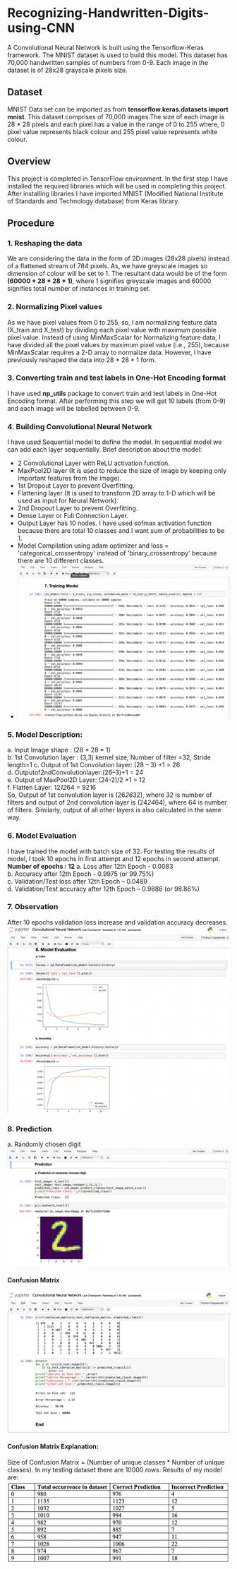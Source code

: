 # Recognizing-Handwritten-Digits-using-CNN
A Convolutional Neural Network is built using the Tensorflow-Keras framework. The MNIST dataset is used to build this model. This dataset has 70,000 handwritten samples of numbers from 0-9. Each image in the dataset is of 28x28 grayscale pixels size.

## Dataset
MNIST Data set can be imported as from **tensorflow.keras.datasets import mnist**. This dataset comprises of 70,000 images.The size of each image is 28 * 28 pixels and each pixel has a value in the range of 0 to 255 where, 0 pixel value represents black colour and 255 pixel value represents white colour.

## Overview
This project is completed in TensorFlow environment. In the first step I have installed the required libraries which will be used in completing this project.
After installing libraries I have imported MNIST (Modified National Institute of Standards and Technology database) from Keras library.

## Procedure

### 1. Reshaping the data

We are considering the data in the form of 2D images (28x28 pixels) instead of a flattened stream of 784 pixels. As, we have greyscale images so dimension of colour
will be set to 1. The resultant data would be of the form **(60000 * 28 * 28 * 1)**, where 1 signifies greyscale images and 60000 signifies total number of instances in training set. 


### 2. Normalizing Pixel values
As we have pixel values from 0 to 255, so, I am normalizing feature data (X_train and X_test) by dividing each pixel value with maximum possible pixel value.
Instead of using MinMaxScalar for Normalizing feature data, I have divided all the pixel values by maximum pixel value (i.e., 255), because MinMaxScalar requires a 2-D array to normalize data. However, I have previously reshaped the data into 28 * 28 * 1 form.

### 3. Converting train and test labels in One-Hot Encoding format
I have used **np_utils** package to convert train and test labels in One-Hot Encoding format. After performing this step we will get 10 labels (from 0-9) and each image will be labelled between 0-9.

### 4. Building Convolutional Neural Network
I have used Sequential model to define the model. In sequential model we can add each layer sequentially. Brief description about the model:  
- 2 Convolutional Layer with ReLU activation function.  
- MaxPool2D layer (It is used to reduce the size of image by keeping only important features from the image).  
- 1st Dropout Layer to prevent Overfitting.
- Flattening layer (It is used to transform 2D array to 1-D which will be used as input for Neural Network).  
- 2nd Dropout Layer to prevent Overfitting.  
- Dense Layer or Full Connection Layer.  
- Output Layer has 10 nodes. I have used sofmax activation function because there are total 10 classes and I want sum of probabilities to be 1.  
- Model Compilation using adam optimizer and loss = 'categorical_crossentropy' instead of 'binary_crossentropy' because there are 10 different classes. 
- ![image](https://github.com/ManjinderSingh3/Handwritten-digits-recognition-using-CNN/blob/main/Results/Model%20Training.png) 

### 5. Model Description:
a. Input Image shape : (28 * 28 * 1)  
b. 1st Convolution layer : (3,3) kernel size, Number of filter =32, Stride length=1 c. Output of 1st Convolution layer: (28 – 3) +1 = 26  
d. Outputof2ndConvolutionlayer:(26–3)+1 = 24  
e. Output of MaxPool2D Layer: (24-2)/2 +1 = 12  
f. Flatten Layer: 12*12*64 = 9216  
So, Output of 1st convolution layer is (26*26*32), where 32 is number of filters and output of 2nd convolution layer is (24*24*64), where 64 is number of filters.   Similarly, output of all other layers is also calculated in the same way.

### 6. Model Evaluation 
I have trained the model with batch size of 32. For testing the results of model, I took 10 epochs in first attempt and 12 epochs in second attempt.
**Number of epochs : 12**
a. Loss after 12th Epoch - 0.0083  
b. Accuracy after 12th Epoch - 0.9975 (or 99.75%)  
c. Validation/Test loss after 12th Epoch – 0.0489  
d. Validation/Test accuracy after 12th Epoch – 0.9886 (or 98.86%)  

### 7. Observation 
After 10 epochs validation loss increase and validation accuracy decreases.
![image](https://github.com/ManjinderSingh3/Handwritten-digits-recognition-using-CNN/blob/main/Results/Model%20Accuracy%20and%20loss.png)

### 8. Prediction
a. Randomly chosen digit
![image](https://github.com/ManjinderSingh3/Handwritten-digits-recognition-using-CNN/blob/main/Results/Prediction.png)
#### Confusion Matrix
![image](https://github.com/ManjinderSingh3/Handwritten-digits-recognition-using-CNN/blob/main/Results/Confusion%20Matrix.png)

#### Confusion Matrix Explanation:
Size of Confusion Matrix = (Number of unique classes * Number of unique classes). In my testing dataset there are 10000 rows. Results of my model are:  
![image](https://github.com/ManjinderSingh3/Handwritten-digits-recognition-using-CNN/blob/main/Results/CM%20Explanation.png)
